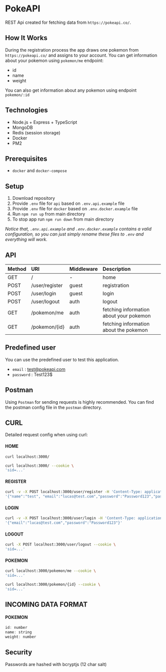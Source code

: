 # PokeAPI

REST Api created for fetching data from `https://pokeapi.co/`.


## How It Works
During the registration process the app draws one pokemon from `https://pokeapi.co/` and assigns to your account. You can get information about your pokemon using `pokemon/me` endpoint: 
- id
- name
- weight

You can also get information about any pokemon using endpoint `pokemon/:id`

## Technologies
  - Node.js + Express + TypeScript 
  - MongoDB 
  - Redis (session storage)
  - Docker
  - PM2

## Prerequisites
- `docker` and `docker-compose`

## Setup
1. Download repository
2. Provide `.env` file for `api` based on `.env.api.example` file
3. Provide `.env` file for `docker` based on `.env.docker.example` file
5. Run `npm run up` from main directory
7. To stop app run `npm run down` from main directory

*Notice that, `.env.api.example` and `.env.docker.example` contains a valid configuration, so you can just simply rename these files to `.env` and everything will work.*

## API

Method    | URI                         | Middleware        | Description
:-------- | :----------------           | :---------        | :---------
GET       | /                           | -                 | home
POST      | /user/register              | guest             | registration
POST      | /user/login                 | guest             | login
POST      | /user/logout                | auth              | logout
GET       | /pokemon/me                 | auth              | fetching information about your pokemon
GET       | /pokemon/{id}               | auth              | fetching information about the pokemon


## Predefined user
You can use the predefined user to test this application.
  - `email` : test@pokeapi.com
  - `password` : Test123$

## Postman
Using `Postman` for sending requests is highly recommended. You can find the postman config file in the `postman` directory.

## CURL
Detailed request config when using curl:

#### HOME
```sh
curl localhost:3000/
```

```sh
curl localhost:3000/ --cookie \
'sid=...'
```

#### REGISTER
```sh
curl -v -X POST localhost:3000/user/register -H 'Content-Type: application/json' -d \
'{"name":"test", "email":"lucas@test.com","password":"Password123","passwordConfirmation":"Password123"}'
```

#### LOGIN
```sh
curl -v -X POST localhost:3000/user/login -H 'Content-Type: application/json' -d \
'{"email":"lucas@test.com","password":"Password123"}'
```

#### LOGOUT
```sh
curl -X POST localhost:3000/user/logout --cookie \
'sid=...'
```
#### POKEMON
```sh
curl localhost:3000/pokemon/me --cookie \
'sid=...'
```

```sh
curl localhost:3000/pokemon/{id} --cookie \
'sid=...'
```

## INCOMING DATA FORMAT

#### POKEMON
```js
id: number
name: string
weight: number
```


## Security
Passwords are hashed with bcryptjs (12 char salt)